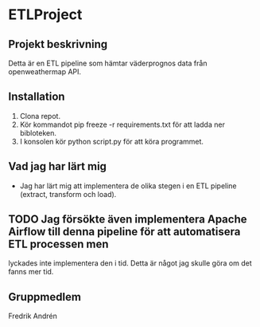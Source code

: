 # ETLProject

## Projekt beskrivning

Detta är en ETL pipeline som hämtar väderprognos data från openweathermap API.

## Installation

1. Clona repot.
2. Kör kommandot pip freeze -r requirements.txt för att ladda ner bibloteken.
3. I konsolen kör python script.py för att köra programmet.

## Vad jag har lärt mig

* Jag har lärt mig att implementera de olika stegen i en ETL pipeline (extract, transform och load).


## TODO Jag försökte även implementera Apache Airflow till denna pipeline för att automatisera ETL processen men 
lyckades inte implementera den i tid. Detta är något jag skulle göra om det fanns mer tid.

## Gruppmedlem
Fredrik Andrén


